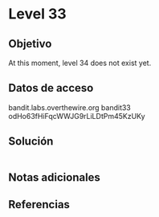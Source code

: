 # Level 33

## Objetivo
At this moment, level 34 does not exist yet.
## Datos de acceso
bandit.labs.overthewire.org
bandit33
odHo63fHiFqcWWJG9rLiLDtPm45KzUKy
## Solución
``` bash

```
## Notas adicionales

## Referencias

